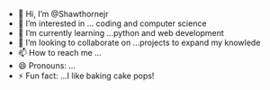 - 👋 Hi, I’m @Shawthornejr
- 👀 I’m interested in ... coding and computer science
- 🌱 I’m currently learning ...python and web development
- 💞️ I’m looking to collaborate on ...projects to expand my knowlede
- 📫 How to reach me ... 
- 😄 Pronouns: ...
- ⚡ Fun fact: ...I like baking cake pops!

<!---
Shawthornejr/Shawthornejr is a ✨ special ✨ repository because its `README.md` (this file) appears on your GitHub profile.
You can click the Preview link to take a look at your changes.
--->
